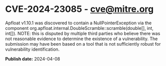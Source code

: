 # CVE-2024-23085 - cve@mitre.org

Apfloat v1.10.1 was discovered to contain a NullPointerException via the component org.apfloat.internal.DoubleScramble::scramble(double[], int, int[]). NOTE: this is disputed by multiple third parties who believe there was not reasonable evidence to determine the existence of a vulnerability. The submission may have been based on a tool that is not sufficiently robust for vulnerability identification.

**Publish date:** 2024-04-08
